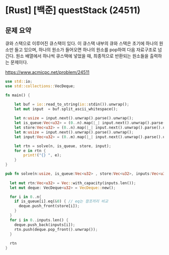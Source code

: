 # [Rust] [백준] questStack (24511)



## 문제 요약

큐와 스택으로 이루어진 큐스택이 있다. 이 큐스택 내부의 큐와 스택은 초기에 하나의 원소만 들고 있으며, 하나의 원소가 들어오면 하나의 원소를 pop하여 다음 자료구조로 넘긴다. 원소 배열에서 하나씩 큐스택에 넣었을 때, 최종적으로 반환되는 원소들을 출력하는 문제이다.

https://www.acmicpc.net/problem/24511







```rust
use std::io;
use std::collections::VecDeque;

fn main() {

    let buf = io::read_to_string(io::stdin()).unwrap();
    let mut input  = buf.split_ascii_whitespace();
    
    let n:usize = input.next().unwrap().parse().unwrap();
    let is_queue:Vec<u32> = (0..n).map(|_| input.next().unwrap().parse().unwrap()).collect();
    let store:Vec<u32> = (0..n).map(|_| input.next().unwrap().parse().unwrap()).collect();
    let m:usize = input.next().unwrap().parse().unwrap();
    let input:Vec<u32> = (0..m).map(|_| input.next().unwrap().parse().unwrap()).collect();

    let rtn = solve(n, is_queue, store, input);
    for e in rtn {
        print!("{} ", e);
    }
}

pub fn solve(n:usize, is_queue:Vec<u32> , store:Vec<u32>, inputs:Vec<u32>) -> Vec<u32>{ 
  
  let mut rtn:Vec<u32> = Vec::with_capacity(inputs.len()); 
  let mut deque: VecDeque<u32> = VecDeque::new();

  for i in 0..n{
    if is_queue[i].eq(&0) { // eq는 참조끼리 비교
      deque.push_front(store[i]);
    }
  }
  for i in 0..inputs.len() {
    deque.push_back(inputs[i]);
    rtn.push(deque.pop_front().unwrap());
  }
  
  rtn
}
```


